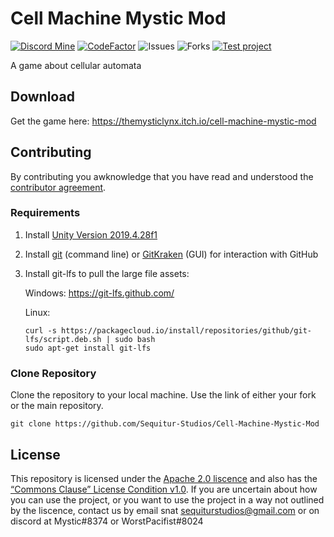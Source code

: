 # Cell Machine Mystic Mod

[![Discord Mine](https://img.shields.io/discord/791818283867045941?label=chat&logo=discord&logoColor=white)](https://discord.gg/AcPpgxctAE)
[![CodeFactor](https://www.codefactor.io/repository/github/sequitur-studios/cell-machine-mystic-mod/badge)](https://www.codefactor.io/repository/github/sequitur-studios/cell-machine-mystic-mod)
![Issues](https://img.shields.io/github/issues/Sequitur-Studios/Cell-Machine-Mystic-Mod)
![Forks](https://img.shields.io/github/forks/Sequitur-Studios/Cell-Machine-Mystic-Mod)
[![Test project](https://github.com/Sequitur-Studios/Cell-Machine-Mystic-Mod/actions/workflows/tests.yml/badge.svg)](https://github.com/Sequitur-Studios/Cell-Machine-Mystic-Mod/actions/workflows/tests.yml)

A game about cellular automata

## Download

Get the game here: https://themysticlynx.itch.io/cell-machine-mystic-mod

## Contributing

By contributing you awknowledge that you have read and understood the [contributor agreement](https://github.com/jjblock21/Cell-Machine-Mystic-Mod/blob/master/Contributor_Agreement.txt).

### Requirements

1. Install [Unity Version 2019.4.28f1](https://unity3d.com/de/unity/qa/lts-releases)
2. Install [git](https://git-scm.com/) (command line) or [GitKraken](https://www.gitkraken.com/) (GUI) for interaction with GitHub
3. Install git-lfs to pull the large file assets:

    Windows:
    https://git-lfs.github.com/
    
    Linux:
    ```
    curl -s https://packagecloud.io/install/repositories/github/git-lfs/script.deb.sh | sudo bash
    sudo apt-get install git-lfs
    ```

### Clone Repository

Clone the repository to your local machine. Use the link of either your fork or the main repository.
```
git clone https://github.com/Sequitur-Studios/Cell-Machine-Mystic-Mod
```

## License

This repository is licensed under the [Apache 2.0 liscence](https://github.com/jjblock21/Cell-Machine-Mystic-Mod/blob/master/LICENSE) and also has the [“Commons Clause” License Condition v1.0](https://github.com/jjblock21/Cell-Machine-Mystic-Mod/blob/master/Commons%20Clause%20License).
If you are uncertain about how you can use the project, or you want to use the project in a way not outlined by the liscence, contact us by email snat sequiturstudios@gmail.com or on discord at Mystic#8374 or WorstPacifist#8024
